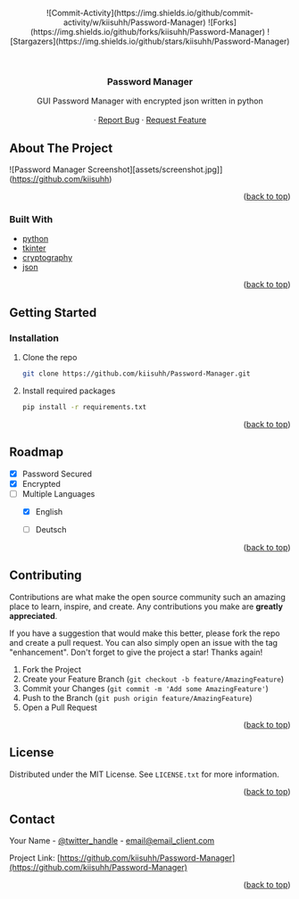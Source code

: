 <p align="center">
![Commit-Activity](https://img.shields.io/github/commit-activity/w/kiisuhh/Password-Manager)
![Forks](https://img.shields.io/github/forks/kiisuhh/Password-Manager)
![Stargazers](https://img.shields.io/github/stars/kiisuhh/Password-Manager)
</p>
  


<!-- PROJECT LOGO -->
<br />
<div align="center">
  <a href="https://github.com/kiisuhh/Password-Manager">
  </a>

<h3 align="center">Password Manager</h3>

  <p align="center">
    GUI Password Manager with encrypted json written in python
    <br />
    <br />
    ·
    <a href="https://github.com/kiisuhh/Password-Manager/issues">Report Bug</a>
    ·
    <a href="https://github.com/kiisuhh/Password-Manager/issues">Request Feature</a>
  </p>
</div>




<!-- ABOUT THE PROJECT -->
## About The Project

![Password Manager Screenshot][assets/screenshot.jpg]](https://github.com/kiisuhh)


<p align="right">(<a href="#top">back to top</a>)</p>



### Built With

* [python](https://www.python.org/)
* [tkinter](https://www.kite.com/python/docs/tkinter/)
* [cryptography](https://pypi.org/project/cryptography/)
* [json](https://www.json.org/)

<p align="right">(<a href="#top">back to top</a>)</p>



<!-- GETTING STARTED -->
## Getting Started

### Installation

1. Clone the repo
   ```sh
   git clone https://github.com/kiisuhh/Password-Manager.git
   ```
3. Install required packages
   ```sh
   pip install -r requirements.txt
   ```

<p align="right">(<a href="#top">back to top</a>)</p>



<!-- ROADMAP -->
## Roadmap

- [X] Password Secured
- [X] Encrypted
- [ ] Multiple Languages
    - [X] English
    - [ ] Deutsch


<p align="right">(<a href="#top">back to top</a>)</p>



<!-- CONTRIBUTING -->
## Contributing

Contributions are what make the open source community such an amazing place to learn, inspire, and create. Any contributions you make are **greatly appreciated**.

If you have a suggestion that would make this better, please fork the repo and create a pull request. You can also simply open an issue with the tag "enhancement".
Don't forget to give the project a star! Thanks again!

1. Fork the Project
2. Create your Feature Branch (`git checkout -b feature/AmazingFeature`)
3. Commit your Changes (`git commit -m 'Add some AmazingFeature'`)
4. Push to the Branch (`git push origin feature/AmazingFeature`)
5. Open a Pull Request

<p align="right">(<a href="#top">back to top</a>)</p>



<!-- LICENSE -->
## License

Distributed under the MIT License. See `LICENSE.txt` for more information.

<p align="right">(<a href="#top">back to top</a>)</p>



<!-- CONTACT -->
## Contact

Your Name - [@twitter_handle](https://twitter.com/twitter_handle) - email@email_client.com

Project Link: [https://github.com/kiisuhh/Password-Manager](https://github.com/kiisuhh/Password-Manager)

<p align="right">(<a href="#top">back to top</a>)</p>





<!-- MARKDOWN LINKS & IMAGES -->
<!-- https://www.markdownguide.org/basic-syntax/#reference-style-links -->
[contributors-shield]: https://img.shields.io/github/contributors/github_username/repo_name.svg?style=for-the-badge
[contributors-url]: https://github.com/github_username/repo_name/graphs/contributors
[forks-shield]: https://img.shields.io/github/forks/github_username/repo_name.svg?style=for-the-badge
[forks-url]: https://github.com/github_username/repo_name/network/members
[stars-shield]: https://img.shields.io/github/stars/github_username/repo_name.svg?style=for-the-badge
[stars-url]: https://github.com/github_username/repo_name/stargazers
[issues-shield]: https://img.shields.io/github/issues/github_username/repo_name.svg?style=for-the-badge
[issues-url]: https://github.com/github_username/repo_name/issues
[license-shield]: https://img.shields.io/github/license/github_username/repo_name.svg?style=for-the-badge
[license-url]: https://github.com/github_username/repo_name/blob/master/LICENSE.txt
[linkedin-shield]: https://img.shields.io/badge/-LinkedIn-black.svg?style=for-the-badge&logo=linkedin&colorB=555
[linkedin-url]: https://linkedin.com/in/linkedin_username
[product-screenshot]: images/screenshot.png
